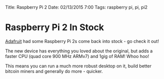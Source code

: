 Title: Raspberry Pi 2
Date: 02/13/2015 7:00
Tags: raspberry pi, pi, pi2

# Raspberry Pi 2 In Stock

[Adafruit][1] had some Raspberry Pi 2s come back into stock - go check it out!

The new device has everything you loved about the original, but adds a faster CPU (quad core 900 MHz ARMv7) and 1gig of RAM!  Whoo hoo!

This means you can run a much more robust desktop on it, build better bitcoin miners and generally do more - quicker.

[1]: http://www.adafruit.com/	"Adafruit"